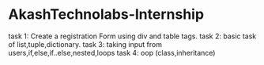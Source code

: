# AkashTechnolabs-Internship
task 1: Create a registration Form using div and table tags.
task 2: basic task of list,tuple,dictionary.
task 3: taking input from users,if,else,if..else,nested,loops
task 4: oop (class,inheritance)






